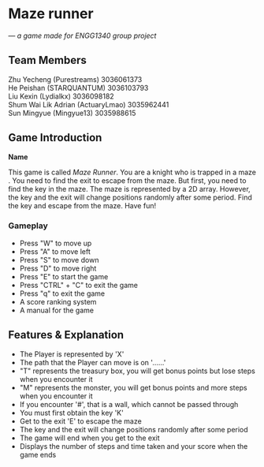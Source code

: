 # Maze runner
*— a game made for ENGG1340 group project*

## Team Members

Zhu Yecheng (Purestreams) 3036061373 \
He Peishan (STARQUANTUM) 3036103793\
Liu Kexin (Lydialkx) 3036098182\
Shum Wai Lik Adrian (ActuaryLmao) 3035962441 \
Sun Mingyue (Mingyue13) 3035988615 

## Game Introduction
**Name**

This game is called *Maze Runner*.
You are a knight who is trapped in a maze . You need to find the exit to escape from the maze. But first, you need to find the key in the maze. 
The maze is represented by a 2D array.
However, the key and the exit will change positions randomly after some period. Find the key and escape from the maze. Have fun! 


### Gameplay
- Press "W" to move up
- Press "A" to move left
- Press "S" to move down
- Press "D" to move right
- Press "E" to start the game
- Press "CTRL" + "C" to exit the game
- Press "q" to exit the game
- A score ranking system
- A manual for the game

## Features & Explanation
- The Player is represented by 'X'
- The path that the Player can move is on '......'
- "T" represents the treasury box, you will get bonus points but lose steps when you encounter it
- "M" represents the monster, you will get bonus points and more steps when you encounter it
- If you encounter '#', that is a wall, which cannot be passed through
- You must first obtain the key 'K'
- Get to the exit 'E' to escape the maze
- The key and the exit will change positions randomly after some period
- The game will end when you get to the exit
- Displays the number of steps and time taken and your score when the game ends

